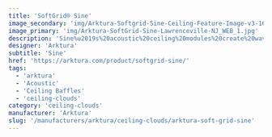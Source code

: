 ```yaml
---
title: 'SoftGrid® Sine'
image_secondary: 'img/Arktura-Softgrid-Sine-Ceiling-Feature-Image-v3-1600x1600.png'
image_primary: 'img/Arktura-SoftGrid-Sine-Lawrenceville-NJ_WEB_1.jpg'
description: 'Sine%u2019s%20acoustic%20ceiling%20modules%20create%20waves%20that%20flow%20in%20multiple%20directions%20for%20a%20truly%20eye-catching%20pattern%20that%20can%20either%20be%20used%20individually%20or%20connected%20together%20in%20a%20continuous%20field.%20And%20because%20it%u2019s%20made%20of%20our%20Soft%20Sound%AE%20material%2C%20you%20can%20get%20acoustic%20control%20where%20you%20need%20it%20most.%20And%20now%2C%A0for%20larger%20jobs%2C%A0with%20the%20addition%20of%A0SoftGrid%AE%20Max%20options%2C%A0you%20can%20do%20it%20all%20while%A0maximizing%20value%A0and%A0minimizing%20the%20impact%20on%20the%20environment.'
designer: 'Arktura'
subtitle: 'Sine'
href: 'https://arktura.com/product/softgrid-sine/'
tags:
  - 'arktura'
  - 'Acoustic'
  - 'Ceiling Baffles'
  - 'ceiling-clouds'
category: 'ceiling-clouds'
manufacturer: 'Arktura'
slug: '/manufacturers/arktura/ceiling-clouds/arktura-soft-grid-sine'
---
```

